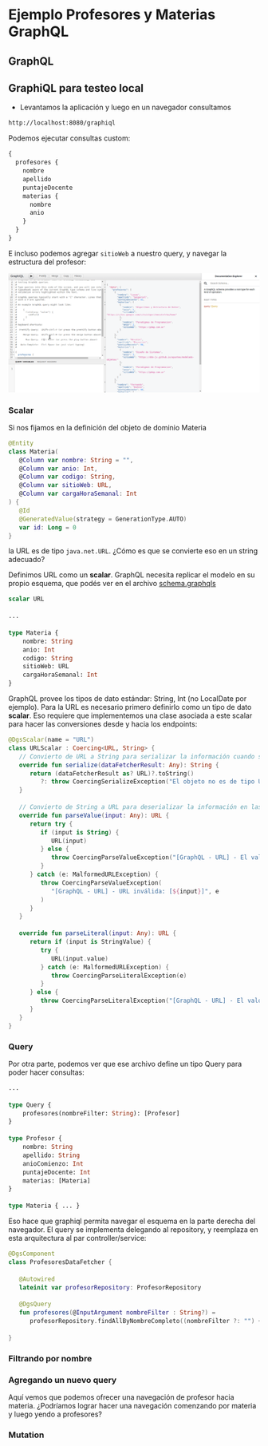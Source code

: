 # Ejemplo Profesores y Materias GraphQL

## GraphQL

## GraphiQL para testeo local

- Levantamos la aplicación y luego en un navegador consultamos

```bash
http://localhost:8080/graphiql
```

Podemos ejecutar consultas custom:

```graphql
{
  profesores {
    nombre
    apellido
    puntajeDocente
    materias {
      nombre
      anio
    }
  }
}
```

E incluso podemos agregar `sitioWeb` a nuestro query, y navegar la estructura del profesor:

![graphiql](./videos/graphiql.gif)

### Scalar

Si nos fijamos en la definición del objeto de dominio Materia

```kt
@Entity
class Materia(
   @Column var nombre: String = "",
   @Column var anio: Int,
   @Column var codigo: String,
   @Column var sitioWeb: URL,
   @Column var cargaHoraSemanal: Int
) {
   @Id
   @GeneratedValue(strategy = GenerationType.AUTO)
   var id: Long = 0
}
```

la URL es de tipo `java.net.URL`. ¿Cómo es que se convierte eso en un string adecuado?

Definimos URL como un **scalar**. GraphQL necesita replicar el modelo en su propio esquema, que podés ver en el archivo [schema.graphqls](./src/main/resources/schema/schema.graphqls)

```graphql
scalar URL

...

type Materia {
    nombre: String
    anio: Int
    codigo: String
    sitioWeb: URL
    cargaHoraSemanal: Int
}
```

GraphQL provee los tipos de dato estándar: String, Int (no LocalDate por ejemplo). Para la URL es necesario primero definirlo como un tipo de dato **scalar**. Eso requiere que implementemos una clase asociada a este scalar para hacer las conversiones desde y hacia los endpoints:

```kt
@DgsScalar(name = "URL")
class URLScalar : Coercing<URL, String> {
   // Convierto de URL a String para serializar la información cuando se devuelve un query
   override fun serialize(dataFetcherResult: Any): String {
      return (dataFetcherResult as? URL)?.toString()
         ?: throw CoercingSerializeException("El objeto no es de tipo URL: ${dataFetcherResult.javaClass.name}")
   }

   // Convierto de String a URL para deserializar la información en las mutaciones o queries que aceptan parámetros
   override fun parseValue(input: Any): URL {
      return try {
         if (input is String) {
            URL(input)
         } else {
            throw CoercingParseValueException("[GraphQL - URL] - El valor no es un string: [${input}]")
         }
      } catch (e: MalformedURLException) {
         throw CoercingParseValueException(
            "[GraphQL - URL] - URL inválida: [${input}]", e
         )
      }
   }

   override fun parseLiteral(input: Any): URL {
      return if (input is StringValue) {
         try {
            URL(input.value)
         } catch (e: MalformedURLException) {
            throw CoercingParseLiteralException(e)
         }
      } else {
         throw CoercingParseLiteralException("[GraphQL - URL] - El valor no es un string: [${input}]")
      }
   }
}
```

### Query

Por otra parte, podemos ver que ese archivo define un tipo Query para poder hacer consultas:

```graphql
...

type Query {
    profesores(nombreFilter: String): [Profesor]
}

type Profesor {
    nombre: String
    apellido: String
    anioComienzo: Int
    puntajeDocente: Int
    materias: [Materia]
}

type Materia { ... }
```

Eso hace que graphiql permita navegar el esquema en la parte derecha del navegador. El query se implementa delegando al repository, y reemplaza en esta arquitectura al par controller/service:

```kt
@DgsComponent
class ProfesoresDataFetcher {

   @Autowired
   lateinit var profesorRepository: ProfesorRepository

   @DgsQuery
   fun profesores(@InputArgument nombreFilter : String?) =
      profesorRepository.findAllByNombreCompleto((nombreFilter ?: "") + "%")

}
```

### Filtrando por nombre

### Agregando un nuevo query

Aquí vemos que podemos ofrecer una navegación de profesor hacia materia. ¿Podríamos lograr hacer una navegación comenzando por materia y luego yendo a profesores?

### Mutation
